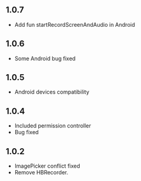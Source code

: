 ## 1.0.7

* Add fun startRecordScreenAndAudio in Android

## 1.0.6

* Some Android bug fixed

## 1.0.5

* Android devices compatibility

## 1.0.4

* Included permission controller
* Bug fixed

## 1.0.2

* ImagePicker conflict fixed
* Remove HBRecorder.
